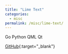 ```yaml
---
title: "Lime Text"
categories:
  - misc
permalink: /misc/lime-text/
---
```

<span class="tag tag--lang">Go</span> <span class="tag tag--lang">Python</span> <span class="tag tag--lang">QML</span>
<span class="tag tag--framework">Qt</span>

[GitHub](https://github.com/limetext){:target="_blank"}
